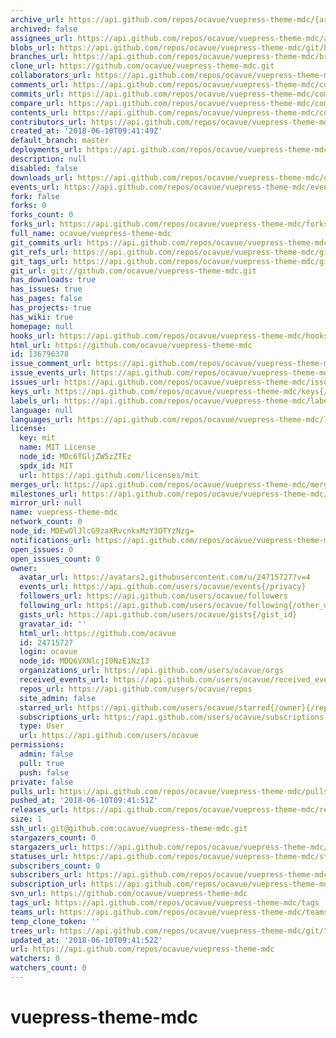 ```yaml
---
archive_url: https://api.github.com/repos/ocavue/vuepress-theme-mdc/{archive_format}{/ref}
archived: false
assignees_url: https://api.github.com/repos/ocavue/vuepress-theme-mdc/assignees{/user}
blobs_url: https://api.github.com/repos/ocavue/vuepress-theme-mdc/git/blobs{/sha}
branches_url: https://api.github.com/repos/ocavue/vuepress-theme-mdc/branches{/branch}
clone_url: https://github.com/ocavue/vuepress-theme-mdc.git
collaborators_url: https://api.github.com/repos/ocavue/vuepress-theme-mdc/collaborators{/collaborator}
comments_url: https://api.github.com/repos/ocavue/vuepress-theme-mdc/comments{/number}
commits_url: https://api.github.com/repos/ocavue/vuepress-theme-mdc/commits{/sha}
compare_url: https://api.github.com/repos/ocavue/vuepress-theme-mdc/compare/{base}...{head}
contents_url: https://api.github.com/repos/ocavue/vuepress-theme-mdc/contents/{+path}
contributors_url: https://api.github.com/repos/ocavue/vuepress-theme-mdc/contributors
created_at: '2018-06-10T09:41:49Z'
default_branch: master
deployments_url: https://api.github.com/repos/ocavue/vuepress-theme-mdc/deployments
description: null
disabled: false
downloads_url: https://api.github.com/repos/ocavue/vuepress-theme-mdc/downloads
events_url: https://api.github.com/repos/ocavue/vuepress-theme-mdc/events
fork: false
forks: 0
forks_count: 0
forks_url: https://api.github.com/repos/ocavue/vuepress-theme-mdc/forks
full_name: ocavue/vuepress-theme-mdc
git_commits_url: https://api.github.com/repos/ocavue/vuepress-theme-mdc/git/commits{/sha}
git_refs_url: https://api.github.com/repos/ocavue/vuepress-theme-mdc/git/refs{/sha}
git_tags_url: https://api.github.com/repos/ocavue/vuepress-theme-mdc/git/tags{/sha}
git_url: git://github.com/ocavue/vuepress-theme-mdc.git
has_downloads: true
has_issues: true
has_pages: false
has_projects: true
has_wiki: true
homepage: null
hooks_url: https://api.github.com/repos/ocavue/vuepress-theme-mdc/hooks
html_url: https://github.com/ocavue/vuepress-theme-mdc
id: 136796378
issue_comment_url: https://api.github.com/repos/ocavue/vuepress-theme-mdc/issues/comments{/number}
issue_events_url: https://api.github.com/repos/ocavue/vuepress-theme-mdc/issues/events{/number}
issues_url: https://api.github.com/repos/ocavue/vuepress-theme-mdc/issues{/number}
keys_url: https://api.github.com/repos/ocavue/vuepress-theme-mdc/keys{/key_id}
labels_url: https://api.github.com/repos/ocavue/vuepress-theme-mdc/labels{/name}
language: null
languages_url: https://api.github.com/repos/ocavue/vuepress-theme-mdc/languages
license:
  key: mit
  name: MIT License
  node_id: MDc6TGljZW5zZTEz
  spdx_id: MIT
  url: https://api.github.com/licenses/mit
merges_url: https://api.github.com/repos/ocavue/vuepress-theme-mdc/merges
milestones_url: https://api.github.com/repos/ocavue/vuepress-theme-mdc/milestones{/number}
mirror_url: null
name: vuepress-theme-mdc
network_count: 0
node_id: MDEwOlJlcG9zaXRvcnkxMzY3OTYzNzg=
notifications_url: https://api.github.com/repos/ocavue/vuepress-theme-mdc/notifications{?since,all,participating}
open_issues: 0
open_issues_count: 0
owner:
  avatar_url: https://avatars2.githubusercontent.com/u/24715727?v=4
  events_url: https://api.github.com/users/ocavue/events{/privacy}
  followers_url: https://api.github.com/users/ocavue/followers
  following_url: https://api.github.com/users/ocavue/following{/other_user}
  gists_url: https://api.github.com/users/ocavue/gists{/gist_id}
  gravatar_id: ''
  html_url: https://github.com/ocavue
  id: 24715727
  login: ocavue
  node_id: MDQ6VXNlcjI0NzE1NzI3
  organizations_url: https://api.github.com/users/ocavue/orgs
  received_events_url: https://api.github.com/users/ocavue/received_events
  repos_url: https://api.github.com/users/ocavue/repos
  site_admin: false
  starred_url: https://api.github.com/users/ocavue/starred{/owner}{/repo}
  subscriptions_url: https://api.github.com/users/ocavue/subscriptions
  type: User
  url: https://api.github.com/users/ocavue
permissions:
  admin: false
  pull: true
  push: false
private: false
pulls_url: https://api.github.com/repos/ocavue/vuepress-theme-mdc/pulls{/number}
pushed_at: '2018-06-10T09:41:51Z'
releases_url: https://api.github.com/repos/ocavue/vuepress-theme-mdc/releases{/id}
size: 1
ssh_url: git@github.com:ocavue/vuepress-theme-mdc.git
stargazers_count: 0
stargazers_url: https://api.github.com/repos/ocavue/vuepress-theme-mdc/stargazers
statuses_url: https://api.github.com/repos/ocavue/vuepress-theme-mdc/statuses/{sha}
subscribers_count: 0
subscribers_url: https://api.github.com/repos/ocavue/vuepress-theme-mdc/subscribers
subscription_url: https://api.github.com/repos/ocavue/vuepress-theme-mdc/subscription
svn_url: https://github.com/ocavue/vuepress-theme-mdc
tags_url: https://api.github.com/repos/ocavue/vuepress-theme-mdc/tags
teams_url: https://api.github.com/repos/ocavue/vuepress-theme-mdc/teams
temp_clone_token: ''
trees_url: https://api.github.com/repos/ocavue/vuepress-theme-mdc/git/trees{/sha}
updated_at: '2018-06-10T09:41:52Z'
url: https://api.github.com/repos/ocavue/vuepress-theme-mdc
watchers: 0
watchers_count: 0
---
```


# vuepress-theme-mdc